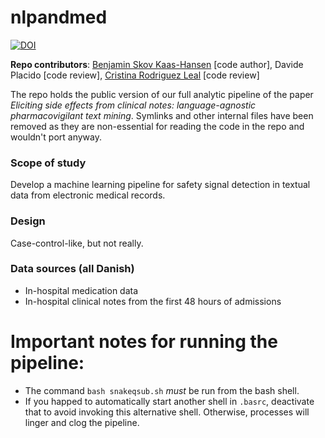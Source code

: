 # nlpandmed

[![DOI](https://zenodo.org/badge/421156768.svg)](https://zenodo.org/badge/latestdoi/421156768)

**Repo contributors**: [Benjamin Skov Kaas-Hansen](http://github.com/epiben) [code author], Davide Placido [code review], [Cristina Rodriguez Leal](http://github.com/crlero) [code review]

The repo holds the public version of our full analytic pipeline of the paper *Eliciting side effects from clinical notes: language-agnostic pharmacovigilant text mining*. Symlinks and other internal files have been removed as they are non-essential for reading the code in the repo and wouldn't port anyway.

### Scope of study
Develop a machine learning pipeline for safety signal detection in textual data from electronic medical records.

### Design
Case-control-like, but not really. 

### Data sources (all Danish)
- In-hospital medication data
- In-hospital clinical notes from the first 48 hours of admissions

# Important notes for running the pipeline:
- The command `bash snakeqsub.sh` *must* be run from the bash shell.
- If you happed to automatically start another shell in `.basrc`, deactivate that to avoid invoking this alternative shell. Otherwise, processes will linger and clog the pipeline.